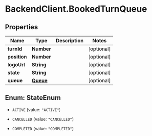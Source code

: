 # BackendClient.BookedTurnQueue

## Properties

Name | Type | Description | Notes
------------ | ------------- | ------------- | -------------
**turnId** | **Number** |  | [optional] 
**position** | **Number** |  | [optional] 
**logoUrl** | **String** |  | [optional] 
**state** | **String** |  | [optional] 
**queue** | [**Queue**](Queue.md) |  | [optional] 



## Enum: StateEnum


* `ACTIVE` (value: `"ACTIVE"`)

* `CANCELLED` (value: `"CANCELLED"`)

* `COMPLETED` (value: `"COMPLETED"`)




